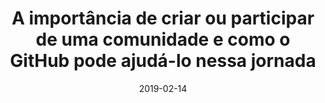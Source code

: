 ---
date: 2019-02-14
layout: talks
title: A importância de criar ou participar de uma comunidade e como o GitHub pode ajudá-lo nessa jornada
event_url: https://campuse.ro/events/campus-party-brasil-2019/talk/a-importancia-de-criar-ou-participar-de-uma-comunidade-e-como-o-github-pode-ajuda-lo-nessa-jornada-cpbr12/
local: Campus Party Brasil 2019

---